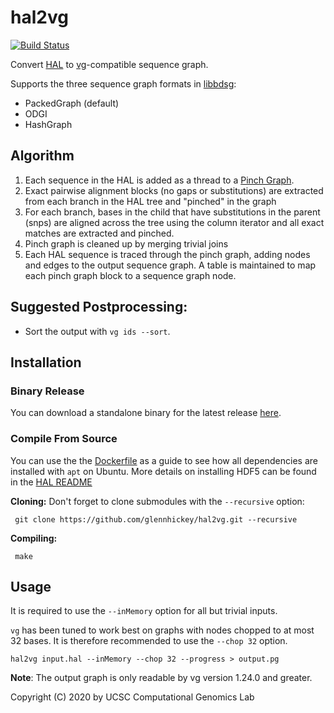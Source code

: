 # hal2vg
[![Build Status](https://travis-ci.org/ComparativeGenomicsToolkit/hal2vg.svg?branch=master)](https://travis-ci.org/ComparativeGenomicsToolkit/hal2vg)

Convert [HAL](https://github.com/glennhickey/hal) to [vg](https://github.com/vgteam/vg)-compatible sequence graph.

Supports the three sequence graph formats in [libbdsg](https://github.com/vgteam/libbdsg):
* PackedGraph (default)
* ODGI
* HashGraph

## Algorithm

1. Each sequence in the HAL is added as a thread to a [Pinch Graph](https://github.com/ComparativeGenomicsToolkit/pinchesAndCacti).
2. Exact pairwise alignment blocks (no gaps or substitutions) are extracted from each branch in the HAL tree and "pinched" in the graph
3. For each branch, bases in the child that have substitutions in the parent (snps) are aligned across the tree using the column iterator and all exact matches are extracted and pinched.
4. Pinch graph is cleaned up by merging trivial joins
5. Each HAL sequence is traced through the pinch graph, adding nodes and edges to the output sequence graph.  A table is maintained to map each pinch graph block to a sequence graph node.

## Suggested Postprocessing:

*  Sort the output with `vg ids --sort`.  

## Installation

### Binary Release

You can download a standalone binary for the latest release [here](https://github.com/ComparativeGenomicsToolkit/hal2vg/releases).

### Compile From Source

You can use the the [Dockerfile](Dockerfile) as a guide to see how all dependencies are installed with `apt` on Ubuntu.  More details on installing HDF5 can be found in the [HAL README](https://github.com/ComparativeGenomicsToolkit/hal)

**Cloning:** Don't forget to clone submodules with the `--recursive` option:

     git clone https://github.com/glennhickey/hal2vg.git --recursive

**Compiling:**

     make

## Usage

It is required to use the `--inMemory` option for all but trivial inputs.

`vg` has been tuned to work best on graphs with nodes chopped to at most 32 bases.  It is therefore recommended to use the `--chop 32` option.

```
hal2vg input.hal --inMemory --chop 32 --progress > output.pg
```

**Note**: The output graph is only readable by vg version 1.24.0 and greater.

Copyright (C) 2020 by UCSC Computational Genomics Lab

